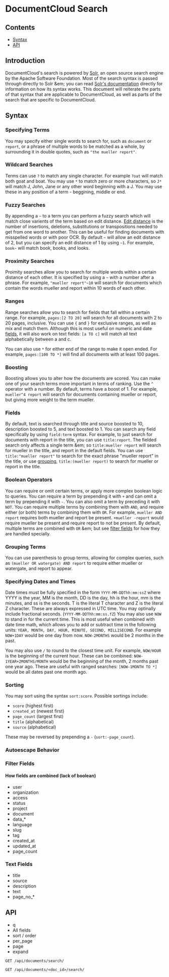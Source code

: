 
# DocumentCloud Search

## Contents

* [Syntax](#syntax)
* [API](#api)

<!-- intra document search? -->

## Introduction

DocumentCloud's search is powered by [Solr][1], an open source search engine by the Apache Software Foundation.  Most of the search syntax is passed through directly to Solr &em; you can read [Solr's documentation][2] directly for information on how its syntax works.  This document will reiterate the parts of that syntax that are applicable to DocumentCloud, as well as parts of the search that are specific to DocumentCloud.

## Syntax

### Specifying Terms

You may specify either single words to search for, such as `document` or `report`, or a phrase of multiple words to be matched as a whole, by surrounding it in double quotes, such as `"the mueller report"`.

### Wildcard Searches

Terms can use `?` to match any single character.  For example `?oat` will match both goat and boat.  You may use `*` to match zero or more characters, so `J*` will match J, John, Jane or any other word beginning with a J.  You may use these in any position of a term - beggining, middle or end.

### Fuzzy Searches

By appending a `~` to a term you can perform a fuzzy search which will match close varients of the term based on edit distance.  [Edit distance][3] is the number of insertions, deletions, substitutions or transpositions needed to get from one word to another.  This can be useful for finding documents with misspelled words or with poor OCR.  By default `~` will allow an edit distance of 2, but you can specify an edit distance of 1 by using `~1`.  For example, `book~` will match book, books, and looks.

### Proximity Searches

Proimity searches allow you to search for multiple words within a certain distance of each other.  It is specified by using a `~` with a number after a phrase.  For example, `"mueller report"~10` will search for documents which contain the words mueller and report within 10 words of each other.

### Ranges

Range searches allow you to search for fields that fall within a certain range.  For example, `pages:[2 TO 20]` will search for all documents with 2 to 20 pages, inclusive.  You can use `{` and `}` for exclusive ranges, as well as mix and match them.  Although this is most useful on numeric and date [fields](#fields), it will also work on text fields: `[a TO c]` will match all text alphabetically between a and c.

You can also use `*` for either end of the range to make it open ended.  For example, `pages:[100 TO *]` will find all documents with at least 100 pages.

### Boosting

Boosting allows you to alter how the documents are scored.  You can make one of your search terms more important in terms of ranking.  Use the `^` operator with a number.  By default, terms have a boost of 1.  For example, `mueller^4 report` will search for documents containing mueller or report, but giving more weight to the term mueller.

### Fields

By default, text is searched through title and source boosted to 10, description boosted to 5, and text boosted to 1.  You can search any field specifically by using `field:term` syntax.  For example, to just search for documents with report in the title, you can use `title:report`.  The fielded search only affects a single term &em; so `title:mueller report` will search for mueller in the title, and report in the default fields.  You can use `title:"mueller report"` to search for the exact phrase "mueller report" in the title, or use [grouping](#grouping-terms), `title:(mueller report)` to search for mueller or report in the title.

### Boolean Operators

You can require or omit certain terms, or apply more complex boolean logic to queries.  You can require a term by prepending it with `+` and can omit a term by prepending it with `-`.  You can also omit a term by preceding it with `NOT`.  You can require multiple terms by combining them with `AND`, and require either (or both) terms by combining them with `OR`.  For example, `mueller AND report` requires both mueller and report be present.  `+mueller -report` would require mueller be present and require report to not be present.  By default, multiple terms are combined with `OR` &em; but see [filter fields](#filter-fields) for how they are handled specially.

### Grouping Terms

You can use parenthesis to group terms, allowing for complex queries, such as `(mueller OR watergate) AND report` to require either mueller or watergate, and report to appear.

### Specifying Dates and Times

Date times must be fully specified in the form `YYYY-MM-DDThh:mm:ssZ` where YYYY is the year, MM is the month, DD is the day, hh is the hour, mm is the minutes, and ss is the seconds.  T is the literal T character and Z is the literal Z character.  These are always expressed in UTC time.  You may optinally include fractional seconds.  (`YYYY-MM-DDThh:mm:ss.fZ`)
You may also use `NOW` to stand in for the current time.  This is most useful when combined with date time math, which allows you to add or subtract time in the following units:
`YEAR, MONTH, DAY, HOUR, MINUTE, SECOND, MILLISECOND`.  For example `NOW+1DAY` would be one day from now.  `NOW-2MONTHS` would be 2 months in the past.

You may also use `/` to round to the closest time unit.  For example, `NOW/HOUR` is the beginning of the current hour.  These can be combined: `NOW-1YEAR+2MONTHS/MONTH` would be the beginning of the month, 2 months past one year ago.  These are useful with ranged searches: `[NOW-1MONTH TO *]` would be all dates past one month ago.

### Sorting

You may sort using the syntax `sort:score`.  Possible sortings include:
* `score` (highest first)
* `created_at` (newest first)
* `page_count` (largest first)
* `title` (alphabetical)
* `source` (alphabetical)

These may be reversed by prepending a `-` (`sort:-page_count`).

### Autoescape Behavior
<!-- let user know it was triggered -->

### Filter Fields

#### How fields are combined (lack of boolean)

* user
* organization
* access
* status
* project
* document
* data\_\*
* language
* slug
* tag
* created\_at
* updated\_at
* page\_count

### Text Fields

* title
* source
* description
* text
* page\_no\_\*

## API

* q
* All fields
* sort / order
* per\_page
* page
* expand

`GET /api/documents/search/`

`GET /api/documents/<doc_id>/search/`

[1]: https://lucene.apache.org/solr/
[2]: https://lucene.apache.org/solr/guide/6_6/the-standard-query-parser.html
[3]: https://en.wikipedia.org/wiki/Damerau%E2%80%93Levenshtein_distance

